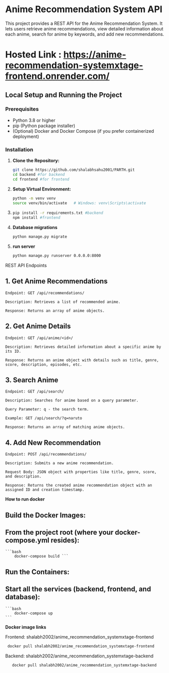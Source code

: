 # Anime Recommendation System API

This project provides a REST API for the Anime Recommendation System. It lets users retrieve anime recommendations, view detailed information about each anime, search for anime by keywords, and add new recommendations.

# Hosted Link : https://anime-recommendation-systemxtage-frontend.onrender.com/

## Local Setup and Running the Project

### Prerequisites

- Python 3.8 or higher
- pip (Python package installer)
- (Optional) Docker and Docker Compose (if you prefer containerized deployment)

### Installation

1. **Clone the Repository:**

   ```bash
   git clone https://github.com/shalabhsahu2001/PARTH.git
   cd backend #for backend
   cd frontend #for frontend

2. **Setup Virtual Environment:**
    ```bash
    python -m venv venv
    source venv/bin/activate   # Windows: venv\Scripts\activate

3. 
    ```bash
    pip install -r requirements.txt #backend
    npm install #frontend

4. **Database migrations**
    ```bash
    python manage.py migrate

5. **run server**
    ```bash
    python manage.py runserver 0.0.0.0:8000

REST API Endpoints

## 1. Get Anime Recommendations
    Endpoint: GET /api/recommendations/

    Description: Retrieves a list of recommended anime.

    Response: Returns an array of anime objects.

## 2. Get Anime Details
    Endpoint: GET /api/anime/<id>/

    Description: Retrieves detailed information about a specific anime by its ID.

    Response: Returns an anime object with details such as title, genre, score, description, episodes, etc.


## 3. Search Anime

    Endpoint: GET /api/search/

    Description: Searches for anime based on a query parameter.

    Query Parameter: q - the search term.

    Example: GET /api/search/?q=naruto

    Response: Returns an array of matching anime objects.

## 4. Add New Recommendation
    Endpoint: POST /api/recommendations/

    Description: Submits a new anime recommendation.

    Request Body: JSON object with properties like title, genre, score, and description.

    Response: Returns the created anime recommendation object with an assigned ID and creation timestamp.

**How to run docker**

## Build the Docker Images:
## From the project root (where your docker-compose.yml resides):

    ```bash
        docker-compose build ```

## Run the Containers:
## Start all the services (backend, frontend, and database):

    ```bash
        docker-compose up
    ```

**Docker image links**

Frontend: shalabh2002/anime_recommendation_systemxtage-frontend 
 ```bash
  docker pull shalabh2002/anime_recommendation_systemxtage-frontend
 ```
Backend: shalabh2002/anime_recommendation_systemxtage-backend
 ```bash
    docker pull shalabh2002/anime_recommendation_systemxtage-backend
```






